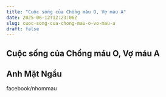 ```yaml
---
title: "Cuộc sống của Chồng máu O, Vợ máu A"
date: 2025-06-12T12:23:06Z
slug: cuoc-song-cua-chong-mau-o-vo-mau-a
draft: false
---
```


## Cuộc sống của Chồng máu O, Vợ máu A

## Anh Mặt Ngầu

facebook/nhommau